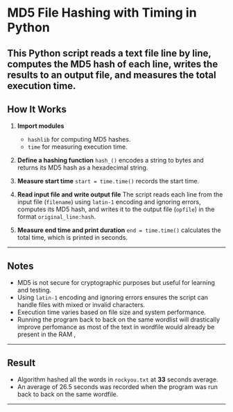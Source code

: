 # MD5 File Hashing with Timing in Python

This Python script reads a text file line by line, computes the MD5 hash of each line, writes the results to an output file, and measures the total execution time.
---
## How It Works

1. **Import modules**

   * `hashlib` for computing MD5 hashes.
   * `time` for measuring execution time.

2. **Define a hashing function**
   `hash_()` encodes a string to bytes and returns its MD5 hash as a hexadecimal string.

3. **Measure start time**
   `start = time.time()` records the start time.

4. **Read input file and write output file**
   The script reads each line from the input file (`filename`) using `latin-1` encoding and ignoring errors, computes its MD5 hash, and writes it to the output file (`opfile`) in the format `original_line:hash`.

5. **Measure end time and print duration**
   `end = time.time()` calculates the total time, which is printed in seconds.
---

## Notes

* MD5 is not secure for cryptographic purposes but useful for learning and testing.
* Using `latin-1` encoding and ignoring errors ensures the script can handle files with mixed or invalid characters.
* Execution time varies based on file size and system performance.
* Running the program back to back on the same wordlist will drastically improve perfomance as most of the text in wordfile would already be present in the RAM , 
---
## Result
* Algorithm hashed all the words in `rockyou.txt` at **33** seconds average.
* An average of 26.5 seconds was recorded when the program was run back to back on the same wordfile.
---
